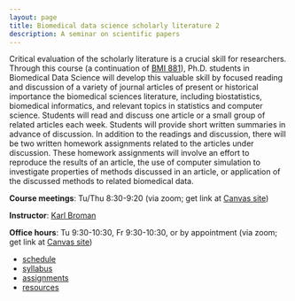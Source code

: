```yaml
---
layout: page
title: Biomedical data science scholarly literature 2
description: A seminar on scientific papers
---
```


Critical evaluation of the scholarly literature is a crucial skill for
researchers. Through this course (a continuation of [BMI
881](https://kbroman.org/BMI881)), Ph.D. students in Biomedical Data Science will develop this
valuable skill by focused reading and discussion of a variety of
journal articles of present or historical importance the biomedical
sciences literature, including biostatistics, biomedical informatics,
and relevant topics in statistics and computer science. Students will
read and discuss one article or a small group of related articles each
week. Students will provide short written summaries in advance of
discussion. In addition to the readings and discussion,
there will be two written homework assignments
related to the articles under discussion. These homework assignments
will involve an effort to reproduce the results of an article, the use
of computer simulation to investigate properties of methods discussed
in an article, or application of the discussed methods to related
biomedical data.

**Course meetings**: Tu/Thu 8:30-9:20 (via zoom; get link at [Canvas site](https://canvas.wisc.edu))

**Instructor**: [Karl Broman](https://kbroman.org)

**Office hours**: Tu 9:30-10:30, Fr 9:30-10:30, or by appointment
(via zoom; get link at [Canvas site](https://canvas.wisc.edu))

- [schedule](schedule.html)
- [syllabus](syllabus.html)
- [assignments](assignments.html)
- [resources](resources.html)

